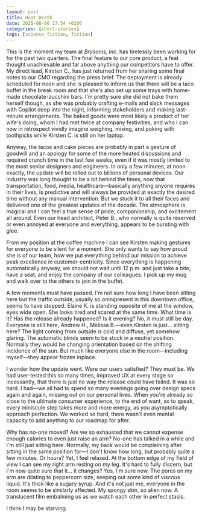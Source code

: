 ```yaml
---
layout: post
title: Heat Death
date: 2025-08-06 17:54 +0200
categories: [short-stories]
tags: [science fiction, fiction]
---
```


This is the moment my team at _Brysonis, Inc._ has tirelessly been working for for the past two quarters. The final feature to our core product, a feat thought unachievable and far above anything our competitors have to offer. My direct lead, Kirsten C., has just returned from her sharing some final notes to our CMO regarding the press brief. The deployment is already scheduled for noon and she is pleased to inform us that there will be a taco buffet in the break room and that she's also set up some trays with home-made chocolate-zucchini bars. I'm pretty sure she did not bake them herself though, as she was probably crafting e-mails and slack messages with Copilot deep into the night, informing stakeholders and making last-minute arrangements. The baked goods were most likely a product of her wife's doing, whom I had met twice at company festivities, and who I can now in retrospect vividly imagine weighing, mixing, and poking with toothpicks while Kirsten C. is still on her laptop.

Anyway, the tacos and cake pieces are probably in part a gesture of goodwill and an apology for some of the more heated discussions and required crunch time in the last few weeks, even if it was mostly limited to the most senior designers and engineers. In only a few minutes, at noon exactly, the update will be rolled out to billions of personal devices. Our industry was long thought to be a bit behind the times, now that transportation, food, media, healthcare—basically anything anyone requires in their lives, is predictive and will always be provided at exactly the desired time without any manual intervention. But we stuck it to all their faces and delivered one of the greatest updates of the decade. The atmosphere is magical and I can feel a true sense of pride, companionship, and excitement all around. Even our head architect, Peter B., who normally is quite reserved or even annoyed at everyone and everything, appears to be bursting with glee.

From my position at the coffee machine I can see Kirsten making gestures for everyone to be silent for a moment. She only wants to say how proud she is of our team, how we put everything behind our mission to achieve peak excellence in customer-centricity. Since everything is happening automatically anyway, we should not wait until 12 p.m. and just take a bite, have a seat, and enjoy the company of our colleagues. I pick up my mug and walk over to the others to join in the buffet.

A few moments must have passed. I'm not sure how long I have been sitting here but the traffic outside, usually so omnipresent in this downtown office, seems to have stopped. Elaine K. is standing opposite of me at the window, eyes wide open. She looks tired and scared at the same time. What time is it? Has the release already happened? Is it evening? No, it must still be day. Everyone is still here, Andrew H., Melissa B.—even Kirsten is just... sitting here? The light coming from outside is cold and diffuse, yet somehow glaring. The automatic blinds seem to be stuck in a neutral position. Normally they would be changing orientation based on the shifting incidence of the sun. But much like everyone else in the room—including myself—they appear frozen inplace.

I wonder how the update went. Were our users satisfied? They must be. We had user-tested this so many times, improved UX at every stage so incessantly, that there is just no way the release could have failed. It was so hard. I had—we all had to spend so many evenings going over design specs again and again, missing out on our personal lives. When you're already so close to the ultimate consumer experience, to the end of want, so to speak, every miniscule step takes more and more energy, as you asymptotically approach perfection. We worked so hard, there wasn't even mental capacity to add anything to our roadmap for after.

Why has no-one moved? Are we so exhausted that we cannot expense enough calories to even just raise an arm? No-one has talked in a while and I'm still just sitting here. Normally, my back would be complaining after sitting in the same position for—I don't know how long, but probably quite a few minutes. Or hours? Yet, I feel relaxed. At the bottom edge of my field of view I can see my right arm resting on my leg. It's hard to fully discern, but I'm now quite sure that it... it changes? Yes, I'm sure now. The pores on my arm are dilating to peppercorn size, seeping out some kind of viscous liquid. It's thick like a sugary syrup. And it's not just me, everyone in the room seems to be similarly affected. My spongy skin, so alien now. A translucent film embalming us as we watch each other in perfect stasis.

I think I may be starving.
